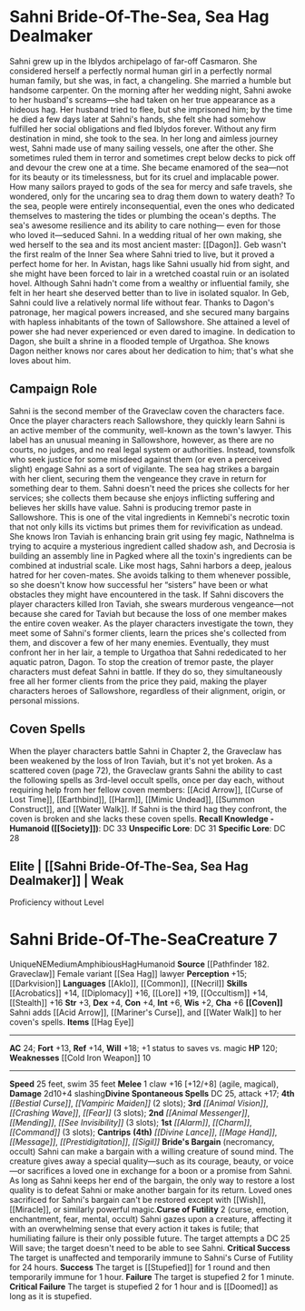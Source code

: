 ﻿---
ac: '24'
alignment: NE
all_resistance: null
burrow_speed: null
charisma: '+6'
climb_speed: null
constitution: '+4'
creature_ability:
- Bride's Bargain
- Coven
- Curse of Futility
creature_family: null
description: "Sahni grew up in the Iblydos archipelago of far-off Casmaron. She considered\
  \ herself a perfectly normal human girl in a perfectly normal human family, but\
  \ she was, in fact, a changeling. She married a humble but handsome carpenter. On\
  \ the morning after her wedding night, Sahni awoke to her husband's screams\u2014\
  she had taken on her true appearance as a hideous hag. Her husband tried to flee,\
  \ but she imprisoned him; by the time he died a few days later at Sahni's hands,\
  \ she felt she had somehow fulfilled her social obligations and fled Iblydos forever.\
  \ Without any firm destination in mind, she took to the sea.<br/><br/> In her long\
  \ and aimless journey west, Sahni made use of many sailing vessels, one after the\
  \ other. She sometimes ruled them in terror and sometimes crept below decks to pick\
  \ off and devour the crew one at a time. She became enamored of the sea\u2014not\
  \ for its beauty or its timelessness, but for its cruel and implacable power. How\
  \ many sailors prayed to gods of the sea for mercy and safe travels, she wondered,\
  \ only for the uncaring sea to drag them down to watery death? To the sea, people\
  \ were entirely inconsequential, even the ones who dedicated themselves to mastering\
  \ the tides or plumbing the ocean's depths. The sea's awesome resilience and its\
  \ ability to care nothing\u2014 even for those who loved it\u2014seduced Sahni.\
  \ In a wedding ritual of her own making, she wed herself to the sea and its most\
  \ ancient master: [[DATABASE/deity/Dagon|Dagon]] .<br/><br/> Geb wasn't the first\
  \ realm of the Inner Sea where Sahni tried to live, but it proved a perfect home\
  \ for her. In Avistan, hags like Sahni usually hid from sight, and she might have\
  \ been forced to lair in a wretched coastal ruin or an isolated hovel. Although\
  \ Sahni hadn't come from a wealthy or influential family, she felt in her heart\
  \ she deserved better than to live in isolated squalor.<br/><br/> In Geb, Sahni\
  \ could live a relatively normal life without fear. Thanks to Dagon's patronage,\
  \ her magical powers increased, and she secured many bargains with hapless inhabitants\
  \ of the town of Sallowshore. She attained a level of power she had never experienced\
  \ or even dared to imagine. In dedication to Dagon, she built a shrine in a flooded\
  \ temple of Urgathoa. She knows Dagon neither knows nor cares about her dedication\
  \ to him; that's what she loves about him."
dexterity: '+4'
element: null
fly_speed: null
fortitude: '+13'
hardness: null
hp: '120'
id: '2070'
immunity: null
intelligence: '+6'
land_speed: '25'
language:
- '[[DATABASE/language/Aklo|Aklo]]'
- '[[DATABASE/language/Common|Common]]'
- '[[DATABASE/language/Necril|Necril]]'
level: '7'
max_speed: '35'
name: Sahni Bride-Of-The-Sea
perception: '+15'
rarity: Unique
reflex: '+14'
resistance: null
rus_type_level: null
school: null
sense:
- '[[DATABASE/monsterability/Darkvision|darkvision]]'
size: Medium
skill:
- '[[DATABASE/skill/Acrobatics|Acrobatics]] +14'
- '[[DATABASE/skill/Diplomacy|Diplomacy]] +16'
- '[[DATABASE/skill/Lore|Legal Lore]] +19'
- '[[DATABASE/skill/Occultism|Occultism]] +14'
- '[[DATABASE/skill/Stealth|Stealth]] +16'
source: '[[DATABASE/source/Pathfinder 182. Graveclaw|Pathfinder #182: Graveclaw]]'
speed:
- 25 feet
- swim 35 feet
spell:
- '[[DATABASE/spell/Alarm|Alarm]]'
- '[[DATABASE/spell/Animal Messenger|AnimalMessenger]]'
- '[[DATABASE/spell/Animal Vision|Animal Vision]]'
- '[[DATABASE/spell/Bestial Curse|Bestial Curse]]'
- '[[DATABASE/spell/Charm|Charm]]'
- '[[DATABASE/spell/Command|Command]]'
- '[[DATABASE/spell/Crashing Wave|Crashing Wave]]'
- '[[DATABASE/spell/Divine Lance|Divine Lance]]'
- '[[DATABASE/spell/Fear|Fear]]'
- '[[DATABASE/spell/Mage Hand|Mage Hand]]'
- '[[DATABASE/spell/Mending|Mending]]'
- '[[DATABASE/spell/Message|Message]]'
- '[[DATABASE/spell/Prestidigitation|Prestidigitation]]'
- '[[DATABASE/spell/See Invisibility|See Invisibility]]'
- '[[DATABASE/spell/Sigil|Sigil]]'
- '[[DATABASE/spell/Vampiric Maiden|Vampiric Maiden]]'
strength: '+3'
strength_req: '3'
strongest_save:
- Will
swim_speed: '35'
trait:
- '[[DATABASE/trait/Amphibious|Amphibious]]'
- '[[DATABASE/trait/Hag|Hag]]'
- '[[DATABASE/trait/Humanoid|Humanoid]]'
- '[[DATABASE/trait/Unique|Unique]]'
type: Creature
vision: Darkvision
weakest_save:
- Fortitude
weakness:
- '[[DATABASE/equipment/Cold Iron Weapon|cold iron]] 10'
will: '+18'
wisdom: '+2'

---
# Sahni Bride-Of-The-Sea, Sea Hag Dealmaker

Sahni grew up in the Iblydos archipelago of far-off Casmaron. She considered herself a perfectly normal human girl in a perfectly normal human family, but she was, in fact, a changeling. She married a humble but handsome carpenter. On the morning after her wedding night, Sahni awoke to her husband's screams—she had taken on her true appearance as a hideous hag. Her husband tried to flee, but she imprisoned him; by the time he died a few days later at Sahni's hands, she felt she had somehow fulfilled her social obligations and fled Iblydos forever. Without any firm destination in mind, she took to the sea.
 In her long and aimless journey west, Sahni made use of many sailing vessels, one after the other. She sometimes ruled them in terror and sometimes crept below decks to pick off and devour the crew one at a time. She became enamored of the sea—not for its beauty or its timelessness, but for its cruel and implacable power. How many sailors prayed to gods of the sea for mercy and safe travels, she wondered, only for the uncaring sea to drag them down to watery death? To the sea, people were entirely inconsequential, even the ones who dedicated themselves to mastering the tides or plumbing the ocean's depths. The sea's awesome resilience and its ability to care nothing— even for those who loved it—seduced Sahni. In a wedding ritual of her own making, she wed herself to the sea and its most ancient master: [[Dagon]].
 Geb wasn't the first realm of the Inner Sea where Sahni tried to live, but it proved a perfect home for her. In Avistan, hags like Sahni usually hid from sight, and she might have been forced to lair in a wretched coastal ruin or an isolated hovel. Although Sahni hadn't come from a wealthy or influential family, she felt in her heart she deserved better than to live in isolated squalor.
 In Geb, Sahni could live a relatively normal life without fear. Thanks to Dagon's patronage, her magical powers increased, and she secured many bargains with hapless inhabitants of the town of Sallowshore. She attained a level of power she had never experienced or even dared to imagine. In dedication to Dagon, she built a shrine in a flooded temple of Urgathoa. She knows Dagon neither knows nor cares about her dedication to him; that's what she loves about him.

## Campaign Role

Sahni is the second member of the Graveclaw coven the characters face. Once the player characters reach Sallowshore, they quickly learn Sahni is an active member of the community, well-known as the town's lawyer. This label has an unusual meaning in Sallowshore, however, as there are no courts, no judges, and no real legal system or authorities. Instead, townsfolk who seek justice for some misdeed against them (or even a perceived slight) engage Sahni as a sort of vigilante. The sea hag strikes a bargain with her client, securing them the vengeance they crave in return for something dear to them. Sahni doesn't need the prices she collects for her services; she collects them because she enjoys inflicting suffering and believes her skills have value.
 Sahni is producing tremor paste in Sallowshore. This is one of the vital ingredients in Kemnebi's necrotic toxin that not only kills its victims but primes them for revivification as undead. She knows Iron Taviah is enhancing brain grit using fey magic, Nathnelma is trying to acquire a mysterious ingredient called shadow ash, and Decrosia is building an assembly line in Pagked where all the toxin's ingredients can be combined at industrial scale. Like most hags, Sahni harbors a deep, jealous hatred for her coven-mates. She avoids talking to them whenever possible, so she doesn't know how successful her “sisters” have been or what obstacles they might have encountered in the task. If Sahni discovers the player characters killed Iron Taviah, she swears murderous vengeance—not because she cared for Taviah but because the loss of one member makes the entire coven weaker.
 As the player characters investigate the town, they meet some of Sahni's former clients, learn the prices she's collected from them, and discover a few of her many enemies. Eventually, they must confront her in her lair, a temple to Urgathoa that Sahni rededicated to her aquatic patron, Dagon. To stop the creation of tremor paste, the player characters must defeat Sahni in battle. If they do so, they simultaneously free all her former clients from the price they paid, making the player characters heroes of Sallowshore, regardless of their alignment, origin, or personal missions.

## Coven Spells

When the player characters battle Sahni in Chapter 2, the Graveclaw has been weakened by the loss of Iron Taviah, but it's not yet broken. As a scattered coven (page 72), the Graveclaw grants Sahni the ability to cast the following spells as 3rd-level occult spells, once per day each, without requiring help from her fellow coven members: [[Acid Arrow]], [[Curse of Lost Time]], [[Earthbind]], [[Harm]], [[Mimic Undead]], [[Summon Construct]], and [[Water Walk]]. If Sahni is the third hag they confront, the coven is broken and she lacks these coven spells.
**Recall Knowledge - Humanoid ([[Society]])**: DC 33
**Unspecific Lore**: DC 31
**Specific Lore**: DC 28

## Elite | [[Sahni Bride-Of-The-Sea, Sea Hag Dealmaker]] | Weak
Proficiency without Level

# Sahni Bride-Of-The-Sea<span class="item-type">Creature 7</span>

<span class="trait-unique item-trait">Unique</span><span class="trait-alignment item-trait">NE</span><span class="trait-size item-trait">Medium</span><span class="item-trait">Amphibious</span><span class="item-trait">Hag</span><span class="item-trait">Humanoid</span>
**Source** [[Pathfinder 182. Graveclaw]]
Female variant [[Sea Hag]] lawyer
**Perception** +15; [[Darkvision]]
**Languages** [[Aklo]], [[Common]], [[Necril]]
**Skills** [[Acrobatics]] +14, [[Diplomacy]] +16, [[Lore]] +19, [[Occultism]] +14, [[Stealth]] +16
**Str** +3, **Dex** +4, **Con** +4, **Int** +6, **Wis** +2, **Cha** +6
**[[Coven]]** Sahni adds [[Acid Arrow]], [[Mariner's Curse]], and [[Water Walk]] to her coven's spells.
**Items** [[Hag Eye]]

---
**AC** 24; **Fort** +13, **Ref** +14, **Will** +18; +1 status to saves vs. magic
**HP** 120; **Weaknesses** [[Cold Iron Weapon]] 10

---
**Speed** 25 feet, swim 35 feet
<span class="in-box-ability">**Melee** <span class="action-icon">1</span> claw +16 [+12/+8] (agile, magical), **Damage** 2d10+4 slashing</span>**Divine Spontaneous Spells** DC 25, attack +17; **4th** _[[Bestial Curse]]_, _[[Vampiric Maiden]]_ (2 slots); **3rd** _[[Animal Vision]]_, _[[Crashing Wave]]_, _[[Fear]]_ (3 slots); **2nd** _[[Animal Messenger]]_, _[[Mending]]_, _[[See Invisibility]]_ (3 slots); **1st** _[[Alarm]]_, _[[Charm]]_, _[[Command]]_ (3 slots); **Cantrips** **(4th)** _[[Divine Lance]]_, _[[Mage Hand]]_, _[[Message]]_, _[[Prestidigitation]]_, _[[Sigil]]_
<span class="in-box-ability">**Bride's Bargain** (necromancy, occult) Sahni can make a bargain with a willing creature of sound mind. The creature gives away a special quality—such as its courage, beauty, or voice—or sacrifices a loved one in exchange for a boon or a promise from Sahni. As long as Sahni keeps her end of the bargain, the only way to restore a lost quality is to defeat Sahni or make another bargain for its return. Loved ones sacrificed for Sahni's bargain can't be restored except with [[Wish]], [[Miracle]], or similarly powerful magic.</span><span class="in-box-ability">**Curse of Futility** <span class="action-icon">2</span> (curse, emotion, enchantment, fear, mental, occult) Sahni gazes upon a creature, affecting it with an overwhelming sense that every action it takes is futile; that humiliating failure is their only possible future. The target attempts a DC 25 Will save; the target doesn't need to be able to see Sahni.
 **Critical Success** The target is unaffected and temporarily immune to Sahni's Curse of Futility for 24 hours.
 **Success** The target is [[Stupefied]] for 1 round and then temporarily immune for 1 hour.
 **Failure** The target is stupefied 2 for 1 minute.
 **Critical Failure** The target is stupefied 2 for 1 hour and is [[Doomed]] as long as it is stupefied.</span>